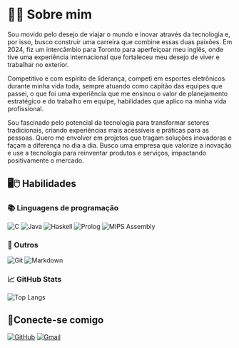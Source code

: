 # 👨‍🎓 Sobre mim

Sou movido pelo desejo de viajar o mundo e inovar através da tecnologia e, por isso, busco construir uma carreira que combine essas duas paixões. Em 2024, fiz um intercâmbio para Toronto para aperfeiçoar meu inglês, onde tive uma experiência internacional que fortaleceu meu desejo de viver e trabalhar no exterior.

Competitivo e com espírito de liderança, competi em esportes eletrônicos durante minha vida toda, sempre atuando como capitão das equipes que passei, o que foi uma experiência que me ensinou o valor de planejamento estratégico e do trabalho em equipe, habilidades que aplico na minha vida profissional.

Sou fascinado pelo potencial da tecnologia para transformar setores tradicionais, criando experiências mais acessíveis e práticas para as pessoas. Quero me envolver em projetos que tragam soluções inovadoras e façam a diferença no dia a dia. Busco uma empresa que valorize a inovação e use a tecnologia para reinventar produtos e serviços, impactando positivamente o mercado.

## 🖥🖱 Habilidades

### 📚 Linguagens de programação

![C](https://img.shields.io/badge/C-845EC2?style=for-the-badge&logo=c) ![Java](https://img.shields.io/badge/Java-D65DB1?style=for-the-badge&logo=openjdk&logoColor=white) ![Haskell](https://img.shields.io/badge/Haskell-FF6F91?style=for-the-badge&logo=haskell) ![Prolog](https://img.shields.io/badge/Prolog-FF9671?style=for-the-badge) ![MIPS Assembly](https://img.shields.io/badge/MIPS_Assembly-008F7A?style=for-the-badge)

### 🎈 Outros

![Git](https://img.shields.io/badge/Git-FF9671?style=for-the-badge&logo=git) ![Markdown](https://img.shields.io/badge/Markdown-D65DB1?style=for-the-badge&logo=markdown)

### 📈 GitHub Stats
![Top Langs](https://github-readme-stats-git-masterrstaa-rickstaa.vercel.app/api/top-langs/?username=caikearaujoo&bg_color=000&border_color=30A3DC&title_color=E94D5F&text_color=FFF)

## 🤝Conecte-se comigo

[![GitHub](https://img.shields.io/badge/GitHub-100000?style=for-the-badge&logo=github&logoColor=white)](https://github.com/caikearaujoo)
[![Gmail](https://img.shields.io/badge/Gmail-333333?style=for-the-badge&logo=gmail&logoColor=red)](mailto:caikearaujo10@gmail.com)
